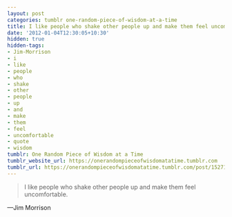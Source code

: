 ```yaml
---
layout: post
categories: tumblr one-random-piece-of-wisdom-at-a-time
title: I like people who shake other people up and make them feel uncomfortable.
date: '2012-01-04T12:30:05+10:30'
hidden: true
hidden-tags:
- Jim-Morrison
- i
- like
- people
- who
- shake
- other
- people
- up
- and
- make
- them
- feel
- uncomfortable
- quote
- wisdom
tumblr: One Random Piece of Wisdom at a Time
tumblr_website_url: https://onerandompieceofwisdomatatime.tumblr.com
tumblr_url: https://onerandompieceofwisdomatatime.tumblr.com/post/15271633159/i-like-people-who-shake-other-people-up-and-make
---
```

> I like people who shake other people up and make them feel uncomfortable.

—Jim Morrison
